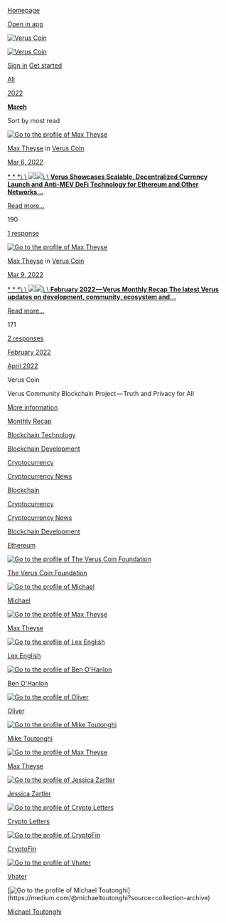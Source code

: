 [Homepage](https://medium.com/)

[Open in app](https://rsci.app.link/?%24canonical_url=https%3A%2F%2Fmedium.com/veruscoin%3F~feature=LoMobileNavBar&~channel=ShowCollectionHome&~stage=m2)

[![Verus Coin](https://cdn-images-1.medium.com/fit/c/64/64/1*icQiqanl8-WwUHzWxLgNkg.png)](https://medium.com/veruscoin?source=avatar-lo_4bef9f158040-4869a79d7e7f "Go to Verus Coin")

[![Verus Coin](https://cdn-images-1.medium.com/letterbox/252/72/50/50/1*k9cZf1UyLocyFBl7Rk5tgg.png?source=logoAvatar-lo_4bef9f158040---4869a79d7e7f)](https://medium.com/veruscoin?source=logo-lo_4bef9f158040---4869a79d7e7f)

[Sign in](https://medium.com/m/signin?redirect=https%3A%2F%2Fmedium.com%2Fveruscoin%2Farchive%2F2022%2F03&source=--------------------------nav_reg&operation=login) [Get started](https://medium.com/m/signin?redirect=https%3A%2F%2Fmedium.com%2Fveruscoin%2Farchive%2F2022%2F03&source=--------------------------nav_reg&operation=register)

[All](https://medium.com/veruscoin/archive)

[2022](https://medium.com/veruscoin/archive/2022)

[**March**](https://medium.com/veruscoin/archive/2022/03)

Sort by most read

[![Go to the profile of Max Theyse](https://cdn-images-1.medium.com/fit/c/72/72/2*wB0L_50mdCxD-Vg8_OvUwQ.png)](https://medium.com/@meyse)

[Max Theyse](https://medium.com/@meyse?source=collection_archive---------0-----------------------) in [Verus Coin](https://medium.com/veruscoin?source=collection_archive---------0-----------------------)

[Mar 6, 2022](https://medium.com/veruscoin/verus-showcases-scalable-decentralized-currency-launch-and-anti-mev-defi-technology-for-ethereum-96c165e94c1?source=collection_archive---------0-----------------------)

[* * *\\
\\
![](https://cdn-images-1.medium.com/freeze/fit/t/60/18/1*u8qN0RLOLBvaO3PFcTqxBw.png?q=20)![](https://cdn-images-1.medium.com/fit/t/1600/480/1*u8qN0RLOLBvaO3PFcTqxBw.png)\\
\\
**Verus Showcases Scalable, Decentralized Currency Launch and Anti-MEV DeFi Technology for Ethereum and Other Networks…**](https://medium.com/veruscoin/verus-showcases-scalable-decentralized-currency-launch-and-anti-mev-defi-technology-for-ethereum-96c165e94c1?source=collection_archive---------0-----------------------)

[Read more…](https://medium.com/veruscoin/verus-showcases-scalable-decentralized-currency-launch-and-anti-mev-defi-technology-for-ethereum-96c165e94c1?source=collection_archive---------0-----------------------)

190

[1 response](https://medium.com/veruscoin/verus-showcases-scalable-decentralized-currency-launch-and-anti-mev-defi-technology-for-ethereum-96c165e94c1?source=collection_archive---------0-----------------------#--responses)

[![Go to the profile of Max Theyse](https://cdn-images-1.medium.com/fit/c/72/72/2*wB0L_50mdCxD-Vg8_OvUwQ.png)](https://medium.com/@meyse)

[Max Theyse](https://medium.com/@meyse?source=collection_archive---------1-----------------------) in [Verus Coin](https://medium.com/veruscoin?source=collection_archive---------1-----------------------)

[Mar 9, 2022](https://medium.com/veruscoin/february-2022-verus-monthly-recap-d3385e09cd32?source=collection_archive---------1-----------------------)

[* * *\\
\\
![](https://cdn-images-1.medium.com/freeze/fit/t/60/18/1*IPCtPRaWWksxvLNT3eKUVw.png?q=20)![](https://cdn-images-1.medium.com/fit/t/1600/480/1*IPCtPRaWWksxvLNT3eKUVw.png)\\
\\
**February 2022 — Verus Monthly Recap**  **The latest Verus updates on development, community, ecosystem and…**](https://medium.com/veruscoin/february-2022-verus-monthly-recap-d3385e09cd32?source=collection_archive---------1-----------------------)

[Read more…](https://medium.com/veruscoin/february-2022-verus-monthly-recap-d3385e09cd32?source=collection_archive---------1-----------------------)

171

[2 responses](https://medium.com/veruscoin/february-2022-verus-monthly-recap-d3385e09cd32?source=collection_archive---------1-----------------------#--responses)

[February 2022](https://medium.com/veruscoin/archive/2022/02)

[April 2022](https://medium.com/veruscoin/archive/2022/04)

Verus Coin

Verus Community Blockchain Project — Truth and Privacy for All

[More information](https://medium.com/veruscoin/about)

[Monthly Recap](https://medium.com/veruscoin/tagged/monthly-recap)

[Blockchain Technology](https://medium.com/veruscoin/tagged/blockchain-technology)

[Blockchain Development](https://medium.com/veruscoin/tagged/blockchain-development)

[Cryptocurrency](https://medium.com/veruscoin/tagged/cryptocurrency)

[Cryptocurrency News](https://medium.com/veruscoin/tagged/cryptocurrency-news)

[Blockchain](https://medium.com/veruscoin/tagged/blockchain)

[Cryptocurrency](https://medium.com/veruscoin/tagged/cryptocurrency)

[Cryptocurrency News](https://medium.com/veruscoin/tagged/cryptocurrency-news)

[Blockchain Development](https://medium.com/veruscoin/tagged/blockchain-development)

[Ethereum](https://medium.com/veruscoin/tagged/ethereum)

[![Go to the profile of The Verus Coin Foundation](https://cdn-images-1.medium.com/fit/c/80/80/2*ux2fytdd8oxDkWXDe3kKkg.png)](https://medium.com/@veruscoin?source=collection-archive)

[The Verus Coin Foundation](https://medium.com/@veruscoin)

[![Go to the profile of Michael](https://cdn-images-1.medium.com/fit/c/80/80/1*fxwy6OxPl-eoLXsf2jOSEQ.jpeg)](https://medium.com/@michael.vrsc?source=collection-archive)

[Michael](https://medium.com/@michael.vrsc)

[![Go to the profile of Max Theyse](https://cdn-images-1.medium.com/fit/c/80/80/2*wB0L_50mdCxD-Vg8_OvUwQ.png)](https://medium.com/@meyse?source=collection-archive)

[Max Theyse](https://medium.com/@meyse)

[![Go to the profile of Lex English](https://cdn-images-1.medium.com/fit/c/80/80/1*nvxFlKMtv849EXvrPIdwSw.jpeg)](https://medium.com/@solidfreez?source=collection-archive)

[Lex English](https://medium.com/@solidfreez)

[![Go to the profile of Ben O'Hanlon](https://cdn-images-1.medium.com/fit/c/80/80/1*SxgGS9bZWTz-lRq17vFn9A.jpeg)](https://medium.com/@benohanlon?source=collection-archive)

[Ben O'Hanlon](https://medium.com/@benohanlon)

[![Go to the profile of Oliver](https://cdn-images-1.medium.com/fit/c/80/80/1*wm5ZpK6OyeL5runF5qgGOg@2x.jpeg)](https://medium.com/@OliverWestbrook?source=collection-archive)

[Oliver](https://medium.com/@OliverWestbrook)

[![Go to the profile of Mike Toutonghi](https://cdn-images-1.medium.com/fit/c/80/80/0*zspswqZdcHjpOEWT.jpg)](https://medium.com/@mike_24604?source=collection-archive)

[Mike Toutonghi](https://medium.com/@mike_24604)

[![Go to the profile of Max Theyse](https://cdn-images-1.medium.com/fit/c/80/80/2*wB0L_50mdCxD-Vg8_OvUwQ.png)](https://medium.com/@meyse?source=collection-archive)

[Max Theyse](https://medium.com/@meyse)

[![Go to the profile of Jessica Zartler](https://cdn-images-1.medium.com/fit/c/80/80/1*bj-DgKrBm8MNIaKnrlpUbg.jpeg)](https://medium.com/@jessicazartler?source=collection-archive)

[Jessica Zartler](https://medium.com/@jessicazartler)

[![Go to the profile of Crypto Letters](https://cdn-images-1.medium.com/fit/c/80/80/1*dmbNkD5D-u45r44go_cf0g.png)](https://medium.com/@letterswrites?source=collection-archive)

[Crypto Letters](https://medium.com/@letterswrites)

[![Go to the profile of CryptoFin](https://cdn-images-1.medium.com/fit/c/80/80/1*dmbNkD5D-u45r44go_cf0g.png)](https://medium.com/@CryptoFin?source=collection-archive)

[CryptoFin](https://medium.com/@CryptoFin)

[![Go to the profile of Vhater](https://cdn-images-1.medium.com/fit/c/80/80/0*Fa7sz7_hvJbBP-NX)](https://medium.com/@virhater?source=collection-archive)

[Vhater](https://medium.com/@virhater)

[![Go to the profile of Michael Toutonghi](https://cdn-images-1.medium.com/fit/c/80/80/0*PJ9gP2iJ6inRmy8q.)](https://medium.com/@michaeltoutonghi?source=collection-archive)

[Michael Toutonghi](https://medium.com/@michaeltoutonghi)